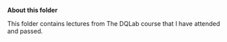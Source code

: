 **About this folder**

This folder contains lectures from The DQLab course that I have attended and passed.
